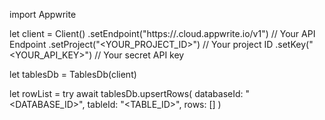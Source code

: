 import Appwrite

let client = Client()
    .setEndpoint("https://<REGION>.cloud.appwrite.io/v1") // Your API Endpoint
    .setProject("<YOUR_PROJECT_ID>") // Your project ID
    .setKey("<YOUR_API_KEY>") // Your secret API key

let tablesDb = TablesDb(client)

let rowList = try await tablesDb.upsertRows(
    databaseId: "<DATABASE_ID>",
    tableId: "<TABLE_ID>",
    rows: []
)

